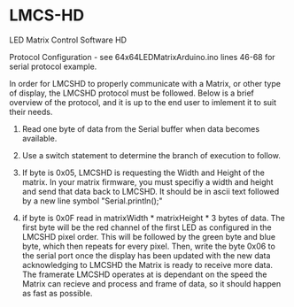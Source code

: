 # LMCS-HD
LED Matrix Control Software HD

Protocol Configuration - see 64x64LEDMatrixArduino.ino lines 46-68 for serial protocol example.

In order for LMCSHD to properly communicate with a Matrix, or other type of display, the LMCSHD protocol must be followed. Below is a brief overview of the protocol, and it is up to the end user to imlement it to suit their needs.

1. Read one byte of data from the Serial buffer when data becomes available. 

2. Use a switch statement to determine the branch of execution to follow.

3. If byte is 0x05, LMCSHD is requesting the Width and Height of the matrix. In your matrix firmware, you must specifiy a width and height and send that data back to LMCSHD. It should be in ascii text followed by a new line symbol "Serial.println(<matrix height>);"

4. if byte is 0x0F read in matrixWidth * matrixHeight * 3 bytes of data. The first byte will be the red channel of the first LED as configured in the LMCSHD pixel order. This will be followed by the green byte and blue byte, which then repeats for every pixel. Then, write the byte 0x06 to the serial port once the display has been updated with the new data acknowledging to LMCSHD the Matrix is ready to receive more data. The framerate LMCSHD operates at is dependant on the speed the Matrix can recieve and process and frame of data, so it should happen as fast as possible.

